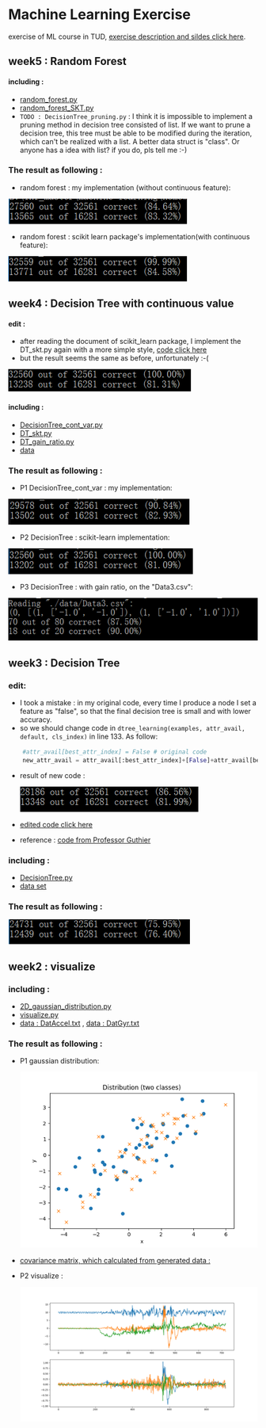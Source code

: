 # Machine Learning Exercise

exercise of ML course in TUD, [exercise description and sildes click here](http://cvl.inf.tu-dresden.de/courses/machine-learning-1/).

## week5 : Random Forest
#### including :
 * [random_forest.py](https://github.com/chrisHuxi/MachineLearningExercise/blob/master/week5_pruning_random_forest/random_forest.py)
 * [random_forest_SKT.py](https://github.com/chrisHuxi/MachineLearningExercise/blob/master/week5_pruning_random_forest/random_forest_SKT.py)
 * `TODO : DecisionTree_pruning.py` : I think it is impossible to implement a pruning method in decision tree consisted of list. If we want to prune a decision tree, this tree must be able to be modified during the iteration, which can't be realized with a list. A better data struct is "class". Or anyone has a idea with list? if you do, pls tell me :-)
### The result as following : 

* random forest : my implementation (without continuous feature):


![](https://github.com/chrisHuxi/MachineLearningExercise/blob/master/week5_pruning_random_forest/result/my_implement.PNG)


* random forest : scikit learn package's implementation(with continuous feature):


![](https://github.com/chrisHuxi/MachineLearningExercise/blob/master/week5_pruning_random_forest/result/skt_implement.PNG)


## week4 : Decision Tree with continuous value
#### edit :
  * after reading the document of scikit_learn package, I implement the DT_skt.py again with a more simple style, [code click here](https://github.com/chrisHuxi/MachineLearningExercise/blob/master/week4_decision_tree_cont_variables/DT_skt_plus.py)
  * but the result seems the same as before, unfortunately :-(
  
  
  ![](https://github.com/chrisHuxi/MachineLearningExercise/blob/master/week4_decision_tree_cont_variables/result/P2_plus.PNG)
  


#### including :
 * [DecisionTree_cont_var.py](https://github.com/chrisHuxi/MachineLearningExercise/blob/master/week4_decision_tree_cont_variables/DecisionTree_cont_var.py)
 * [DT_skt.py](https://github.com/chrisHuxi/MachineLearningExercise/blob/master/week4_decision_tree_cont_variables/DT_skt.py)
 * [DT_gain_ratio.py](https://github.com/chrisHuxi/MachineLearningExercise/blob/master/week4_decision_tree_cont_variables/DT_gain_ratio.py)
 * [data](https://github.com/chrisHuxi/MachineLearningExercise/tree/master/week4_decision_tree_cont_variables/data)
### The result as following : 

* P1 DecisionTree_cont_var : my implementation:


![](https://github.com/chrisHuxi/MachineLearningExercise/blob/master/week4_decision_tree_cont_variables/result/P1.PNG)


* P2 DecisionTree : scikit-learn implementation:


![](https://github.com/chrisHuxi/MachineLearningExercise/blob/master/week4_decision_tree_cont_variables/result/P2.PNG)


* P3 DecisionTree : with gain ratio, on the "Data3.csv":


![](https://github.com/chrisHuxi/MachineLearningExercise/blob/master/week4_decision_tree_cont_variables/result/P3.PNG)




## week3 : Decision Tree
### edit:
 * I took a mistake : in my original code, every time I produce a node I set a feature as "false", so that the final decision tree is small and with lower accuracy. 
 * so we should change code in `dtree_learning(examples, attr_avail, default, cls_index)` in line 133. As follow:
  ```python
     #attr_avail[best_attr_index] = False # original code
     new_attr_avail = attr_avail[:best_attr_index]+[False]+attr_avail[best_attr_index+1:]   #edited code
  ```
 * result of new code : 
 
    ![](https://github.com/chrisHuxi/MachineLearningExercise/blob/master/week3_decision_tree/result_dt_plus.PNG)
   
 * [edited code click here](https://github.com/chrisHuxi/MachineLearningExercise/blob/master/week3_decision_tree/DecisionTree_plus.py)
 * reference : [code from Professor Guthier](http://cvl.inf.tu-dresden.de/HTML/teaching/courses/ml1/ss18/Ex/3/tree.py)

### including :
 * [DecisionTree.py](https://github.com/chrisHuxi/MachineLearningExercise/blob/master/week3_decision_tree/DecisionTree.py)
 * [data set](https://github.com/chrisHuxi/MachineLearningExercise/tree/master/week3_decision_tree/data)

### The result as following : 

![](https://github.com/chrisHuxi/MachineLearningExercise/blob/master/week3_decision_tree/result_dt.PNG)



## week2 : visualize
### including :
 * [2D_gaussian_distribution.py](https://github.com/chrisHuxi/MachineLearningExercise/blob/master/week2_visualize/2D_gaussian_distribution.py)
 * [visualize.py](https://github.com/chrisHuxi/MachineLearningExercise/blob/master/week2_visualize/visualize.py)
 * [data : DatAccel.txt](https://github.com/chrisHuxi/MachineLearningExercise/blob/master/week2_visualize/DatAccel.txt) , [data : DatGyr.txt](https://github.com/chrisHuxi/MachineLearningExercise/blob/master/week2_visualize/DatGyr.txt)
 
### The result as following : 

* P1 gaussian distribution:


  ![](https://github.com/chrisHuxi/MachineLearningExercise/blob/master/week2_visualize/P1_result.png)


* [covariance matrix, which calculated from generated data : ](https://github.com/chrisHuxi/MachineLearningExercise/blob/master/week2_visualize/P1_result.txt)

* P2 visualize : 


  ![](https://github.com/chrisHuxi/MachineLearningExercise/blob/master/week2_visualize/P2_result_1.png)
